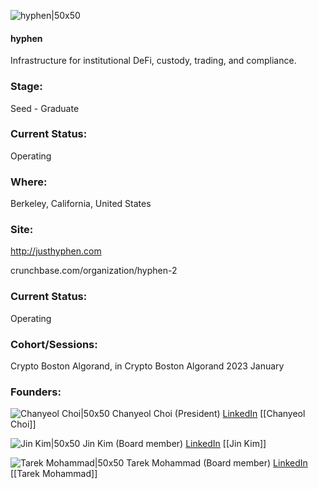 

![hyphen|50x50](https://apimg.techstars.com/profiles/1673546416518_783387.png)

#### hyphen
Infrastructure for institutional DeFi, custody, trading, and compliance.

### Stage: 
Seed - Graduate 

### Current Status: 
Operating

### Where:
Berkeley, California, United States

### Site:
http://justhyphen.com



crunchbase.com/organization/hyphen-2

### Current Status: 
Operating

### Cohort/Sessions: 
Crypto Boston Algorand, in Crypto Boston Algorand 2023 January

### Founders: 

![Chanyeol Choi|50x50]() Chanyeol Choi (President) [LinkedIn](https://) [[Chanyeol Choi]]

![Jin Kim|50x50]() Jin Kim (Board member) [LinkedIn](https://linkedin.com/in/jin-kim-0a79bb152) [[Jin Kim]]

![Tarek Mohammad|50x50]() Tarek Mohammad (Board member) [LinkedIn](https://linkedin.com/in/tarek-mohammad) [[Tarek Mohammad]]


